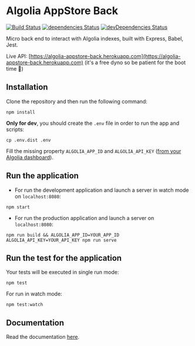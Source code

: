 # Algolia AppStore Back

[![Build Status](https://travis-ci.org/samouss/algolia-appstore-back.svg?branch=master)](https://travis-ci.org/samouss/algolia-appstore-back) [![dependencies Status](https://david-dm.org/samouss/algolia-appstore-back/status.svg)](https://david-dm.org/samouss/algolia-appstore-back) [![devDependencies Status](https://david-dm.org/samouss/algolia-appstore-back/dev-status.svg)](https://david-dm.org/samouss/algolia-appstore-back?type=dev)

Micro back end to interact with Algolia indexes, built with Express, Babel, Jest.

Live API: [https://algolia-appstore-back.herokuapp.com](https://algolia-appstore-back.herokuapp.com) (it's a free dyno so be patient for the boot time 🙂)

## Installation

Clone the repository and then run the following command:

```
npm install
```

**Only for dev**, you should create the `.env` file in order to run the app and scripts:

```
cp .env.dist .env
```

Fill the missing property `ALGOLIA_APP_ID` and `ALGOLIA_API_KEY` ([from your Algolia dashboard](https://www.algolia.com)).

## Run the application

- For run the development application and launch a server in watch mode on `localhost:8080`:

```
npm start
```

- For run the production application and launch a server on `localhost:8080`:

```
npm run build && ALGOLIA_APP_ID=YOUR_APP_ID ALGOLIA_API_KEY=YOUR_API_KEY npm run serve
```

## Run the test for the application

Your tests will be executed in single run mode:

```
npm test
```

For run in watch mode:

```
npm test:watch
```

## Documentation

Read the documentation [here](./docs/README.md).
